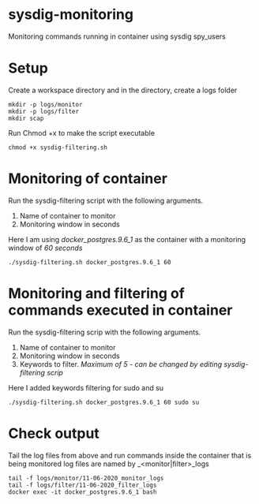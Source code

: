 # sysdig-monitoring

Monitoring commands running in container using sysdig spy_users

# Setup

Create a workspace directory and in the directory, create a logs folder
```
mkdir -p logs/monitor
mkdir -p logs/filter
mkdir scap
```

Run Chmod +x to make the script executable
```
chmod +x sysdig-filtering.sh 

```

# Monitoring of container

Run the sysdig-filtering script with the following arguments.
 1. Name of container to monitor
 2. Monitoring window in seconds

Here I am using *docker_postgres.9.6_1* as the container with a monitoring window of *60 seconds*
```
./sysdig-filtering.sh docker_postgres.9.6_1 60
```

# Monitoring and filtering of commands executed in container
Run the sysdig-filtering scrip with the following arguments.
 1. Name of container to monitor
 2. Monitoring window in seconds
 3. Keywords to filter. *Maximum of 5 - can be changed by editing sysdig-filtering scrip* 
 
Here I added keywords filtering for sudo and su 
```
./sysdig-filtering.sh docker_postgres.9.6_1 60 sudo su
 ```
 
# Check output

Tail the log files from above and run commands inside the container that is being monitored
log files are named by <dd-mm-yyyy>_<monitor|filter>_logs

```
tail -f logs/monitor/11-06-2020_monitor_logs
tail -f logs/filter/11-06-2020_filter_logs
docker exec -it docker_postgres.9.6_1 bash
```
